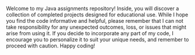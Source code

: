 Welcome to my Java assignments repository! 
Inside, you will discover a collection of completed projects designed for educational use. 
While I hope you find the code informative and helpful, please remember that I can not take responsibility for any unexpected outcomes, loss, or issues that might arise from using it. 
If you decide to incorporate any part of my code, I encourage you to personalize it to suit your unique needs, and remember to proceed with caution. 
Happy coding!
